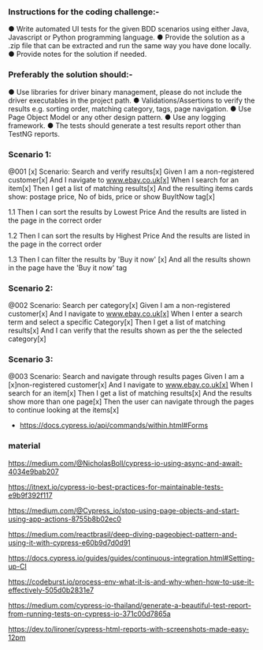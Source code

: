 ### Instructions for the coding challenge:-
  ● Write automated UI tests for the given BDD scenarios using either Java, Javascript or Python programming language.
  ● Provide the solution as a .zip file that can be extracted and run the same way you have done locally.
  ● Provide notes for the solution if needed.


### Preferably the solution should:-
  ● Use libraries for driver binary management, please do not include the driver executables in the project path.
  ● Validations/Assertions to verify the results e.g. sorting order, matching category, tags, page navigation.
  ● Use Page Object Model or any other design pattern.
  ● Use any logging framework.
  ● The tests should generate a test results report other than TestNG reports.


### Scenario 1:
@001 [x]
Scenario: Search and verify results[x]
Given I am a non-registered customer[x]
And I navigate to www.ebay.co.uk[x]
When I search for an item[x]
Then I get a list of matching results[x]
And the resulting items cards show: postage price, No of bids, price or show BuyItNow tag[x]

1.1
Then I can sort the results by Lowest Price
And the results are listed in the page in the correct order

1.2
Then I can sort the results by Highest Price
And the results are listed in the page in the correct order

1.3
Then I can filter the results by 'Buy it now' [x]
And all the results shown in the page have the 'Buy it now' tag

### Scenario 2:
@002
Scenario: Search per category[x]
Given I am a non-registered customer[x]
And I navigate to www.ebay.co.uk[x]
When I enter a search term and select a specific Category[x]
Then I get a list of matching results[x]
And I can verify that the results shown as per the the selected category[x]

### Scenario 3:
@003
Scenario: Search and navigate through results pages Given I am a [x]non-registered customer[x]
And I navigate to www.ebay.co.uk[x]
When I search for an item[x]
Then I get a list of matching results[x]
And the results show more than one page[x]
Then the user can navigate through the pages to continue looking at the items[x]



 - https://docs.cypress.io/api/commands/within.html#Forms

### material
https://medium.com/@NicholasBoll/cypress-io-using-async-and-await-4034e9bab207

https://itnext.io/cypress-io-best-practices-for-maintainable-tests-e9b9f392f117

https://medium.com/@Cypress_io/stop-using-page-objects-and-start-using-app-actions-8755b8b02ec0

https://medium.com/reactbrasil/deep-diving-pageobject-pattern-and-using-it-with-cypress-e60b9d7d0d91

https://docs.cypress.io/guides/guides/continuous-integration.html#Setting-up-CI

https://codeburst.io/process-env-what-it-is-and-why-when-how-to-use-it-effectively-505d0b2831e7

https://medium.com/cypress-io-thailand/generate-a-beautiful-test-report-from-running-tests-on-cypress-io-371c00d7865a

https://dev.to/lironer/cypress-html-reports-with-screenshots-made-easy-12pm